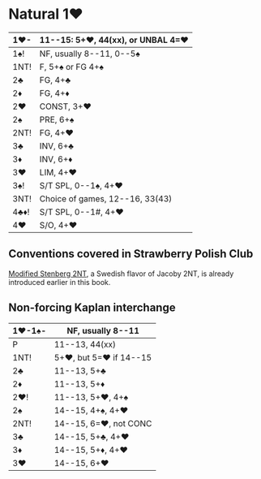 # Natural 1♥

| 1♥-  | 11--15: 5+♥, 44(xx), or UNBAL 4=♥ |
|------|-----------------------------------|
| 1♠!  | NF, usually 8--11, 0--5♠          |
| 1NT! | F, 5+♠ or FG 4+♠                  |
| 2♣   | FG, 4+♣                           |
| 2♦   | FG, 4+♦                           |
| 2♥   | CONST, 3+♥                        |
| 2♠   | PRE, 6+♠                          |
| 2NT! | FG, 4+♥                           |
| 3♣   | INV, 6+♣                          |
| 3♦   | INV, 6+♦                          |
| 3♥   | LIM, 4+♥                          |
| 3♠!  | S/T SPL, 0--1♠, 4+♥               |
| 3NT! | Choice of games, 12--16, 33(43)   |
| 4♣♦! | S/T SPL, 0--1#, 4+♥               |
| 4♥   | S/O, 4+♥                          |

## Conventions covered in Strawberry Polish Club

[Modified Stenberg 2NT](../wj/1H/2NT.md), a Swedish flavor of Jacoby 2NT, is
already introduced earlier in this book.

## Non-forcing Kaplan interchange

| 1♥-1♠- | NF, usually 8--11 |
|--------|-------------------|
| P      | 11--13, 44(xx)
| 1NT!   | 5+♥, but 5=♥ if 14--15
| 2♣     | 11--13, 5+♣
| 2♦     | 11--13, 5+♦
| 2♥!    | 11--13, 5+♥, 4+♠
| 2♠     | 14--15, 4+♠, 4+♥
| 2NT!   | 14--15, 6=♥, not CONC
| 3♣     | 14--15, 5+♣, 4+♥
| 3♦     | 14--15, 5+♦, 4+♥
| 3♥     | 14--15, 6+♥
